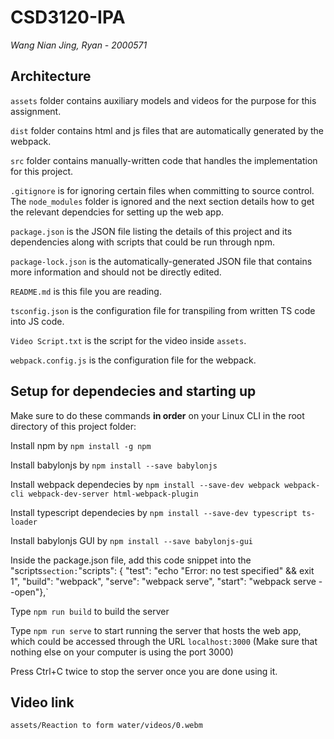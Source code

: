 # CSD3120-IPA
_Wang Nian Jing, Ryan - 2000571_

## Architecture
`assets` folder contains auxiliary models and videos for the purpose for this assignment.

`dist` folder contains html and js files that are automatically generated by the webpack.

`src` folder contains manually-written code that handles the implementation for this project.

`.gitignore` is for ignoring certain files when committing to source control. The `node_modules` folder is ignored and the next section details how to get the relevant dependcies for setting up the web app.

`package.json` is the JSON file listing the details of this project and its dependencies along with scripts that could be run through npm.

`package-lock.json` is the automatically-generated JSON file that contains more information and should not be directly edited.

`README.md` is this file you are reading.

`tsconfig.json` is the configuration file for transpiling from written TS code into JS code.

`Video Script.txt` is the script for the video inside `assets`.

`webpack.config.js` is the configuration file for the webpack.

## Setup for dependecies and starting up
Make sure to do these commands **in order** on your Linux CLI in the root directory of this project folder:

Install npm by `npm install -g npm`

Install babylonjs by `npm install --save babylonjs`

Install webpack dependecies by `npm install --save-dev webpack webpack-cli webpack-dev-server html-webpack-plugin`

Install typescript dependecies by `npm install --save-dev typescript ts-loader`

Install babylonjs GUI by `npm install --save babylonjs-gui`

Inside the package.json file, add this code snippet into the "scripts` section:
       `"scripts": { "test": "echo \"Error: no test specified\" && exit 1", "build": "webpack", "serve": "webpack serve", "start": "webpack serve --open"},`

Type `npm run build` to build the server

Type `npm run serve` to start running the server that hosts the web app, which could be accessed through the URL `localhost:3000` (Make sure that nothing else on your computer is using the port 3000)

Press Ctrl+C twice to stop the server once you are done using it.

## Video link
`assets/Reaction to form water/videos/0.webm`